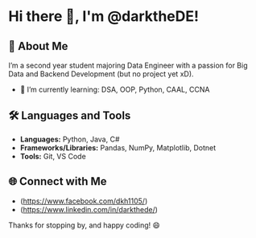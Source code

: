 # Hi there 👋, I'm @darktheDE!

## 🚀 About Me
I’m a second year student majoring Data Engineer with a passion for Big Data and Backend Development (but no project yet xD). 

- 🌱 I’m currently learning: DSA, OOP, Python, CAAL, CCNA
  
## 🛠️ Languages and Tools
- **Languages:** Python, Java, C#
- **Frameworks/Libraries:** Pandas, NumPy, Matplotlib, Dotnet
- **Tools:** Git, VS Code


## 🌐 Connect with Me
- (https://www.facebook.com/dkh1105/)
- (https://www.linkedin.com/in/darkthede/)

Thanks for stopping by, and happy coding! 😄
 

<!---
darktheDE/darktheDE is a ✨ special ✨ repository because its `README.md` (this file) appears on your GitHub profile.
You can click the Preview link to take a look at your changes.
--->
